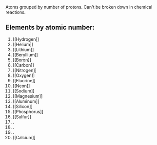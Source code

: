 Atoms grouped by number of protons.
Can't be broken down in chemical reactions.

## Elements by atomic number:
1. [[Hydrogen]]
2. [[Helium]]
3. [[Lithium]]
4. [[Beryllium]]
5. [[Boron]]
6. [[Carbon]]
7. [[Nitrogen]]
8. [[Oxygen]]
9. [[Fluorine]]
10. [[Neon]]
11. [[Sodium]]
12. [[Magnesium]]
13. [[Aluminum]]
14. [[Silicon]]
15. [[Phosphorus]]
16. [[Sulfur]]
17. .
18. .
19. .
20. [[Calcium]]

